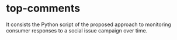 # top-comments
It consists the Python script of the proposed approach to monitoring consumer responses to a social issue campaign over time.
